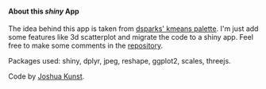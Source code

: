 #### About this *shiny* App

The idea behind this app is taken from [dsparks' kmeans palette](https://gist.github.com/dsparks/3980277). I'm just add some features like 3d scatterplot and migrate the code to a shiny app. Feel free to make some comments in the [repository](https://github.com/jbkunst/shiny-apps).

Packages used: shiny, dplyr, jpeg, reshape, ggplot2, scales, threejs.

Code by [Joshua Kunst](http://jkunst.com).

